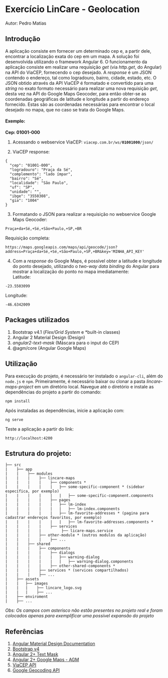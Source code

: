 # Exercício LinCare - Geolocation
Autor: Pedro Matias

## Introdução
A aplicação consiste em fornecer um determinado cep e, a partir dele, encontrar a localização exata do cep em um mapa. A solução foi desenvolvida utilizando o framework Angular 6. O funcionamento da aplicação consiste em realizar uma requisição *get* (via *http.get*, do Angular) na API do ViaCEP, fornecendo o cep desejado. A *response* é um JSON contendo o endereço, tal como logradouro, bairro, cidade, estado, etc. O JSON obtido através da API ViaCEP é formatado e convertido para uma *string* no exato formato necessário para realizar uma nova requisição *get*, desta vez na API do Google Maps Geocoder, para então obter-se as coordenadas geográficas de latitude e longitude a partir do endereço fornecido. Estas são as coordenadas necessárias para encontrar o local desejado no mapa, que no caso se trata do Google Maps.

#### Exemplo: 
**Cep: 01001-000**

1. Acessando o webservice ViaCEP: 
```viacep.com.br/ws/```**```01001000```**```/json/```

2. ViaCEP response:
```
{
  "cep": "01001-000",
  "logradouro": "Praça da Sé",
  "complemento": "lado ímpar",
  "bairro": "Sé",
  "localidade": "São Paulo",
  "uf": "SP",
  "unidade": "",
  "ibge": "3550308",
  "gia": "1004"
}
```
3. Formatando o JSON para realizar a requisição no webservice Google Maps Geocoder:
```
Praça+da+Sé,+Sé,+São+Paulo,+SP,+BR
```  
Requisição completa:  
```
https://maps.googleapis.com/maps/api/geocode/json?address=Praça+da+Sé,+Sé,+São+Paulo,+SP,+BR&key='MINHA_API_KEY'
```

4. Com a *response* do Google Maps, é possível obter a latitude e longitude do ponto desejado, utilizando o *two-way data binding* do Angular para mostrar a localização do ponto no mapa imediatamente:  
Latitude:  
```
-23.5503099
```
Longitude: 
```
-46.6342009
```

## Packages utilizados
1. Bootstrap v4.1 (*Flex/Grid System* e *built-in classes) 
2. Angular 2 Material Design (Design)
3. *angular2-text-mask* (Máscara para o input do CEP)
4. @agm/core (Angular Google Maps)

## Utilização
Para execução do projeto, é necessário ter instalado o ```angular-cli```, além do ```node.js``` e ```npm```. Primeiramente, é necessário baixar ou clonar a pasta *lincare-maps-project* em um diretório local. Navegue até o diretório e instale as dependências do projeto a partir do comando:
``` 
npm install
```

Após instaladas as dependências, inicie a aplicação com:
```
ng serve
```
Teste a aplicação a partir do link:
```
http://localhost:4200
```
## Estrutura do projeto:
```
├── src
|    ├── app
|    |    ├── modules
|    |    |    ├── lincare-maps
|    |    |    |    ├── components *
|    |    |    |    |   ├── some-specific-component * (sidebar específica, por exemplo)
|    |    |    |    |   |   ├── some-specific-component.components
|    |    |    |    ├── pages
|    |    |    |    |   ├── lm-index
|    |    |    |    |   |   ├── lm-index.components
|    |    |    |    |   ├── lm-favorite-addresses * (pagina para cadastrar endereços favoritos, por exemplo)
|    |    |    |    |   |   ├── lm-favorite-addresses.components *
|    |    |    |    ├── services
|    |    |    |         ├── licare-maps.service
|    |    |    ├── other-module * (outros modulos da aplicação)
|    |    |    |    ├── ...
|    |    ├── shared
|    |    |    ├── components
|    |    |    |    ├── dialogs
|    |    |    |    |   ├── warning-dialog
|    |    |    |    |   |   ├── warning-dialog.components
|    |    |    |    ├── other-shared-components *
|    |    |    ├── services * (services compartilhados)
|    |    |    ├── ...
|    ├── assets
|    |   ├── images
|    |   |    ├── lincare_logo.svg
|    |   |    ├── ...
|    ├── enviroment
|    ├── ...
```
*Obs: Os campos com asterisco não estão presentes no projeto real e foram colocados apenas para exemplificar uma possível expansão do projeto*

## Referências

1. [Angular Material Design Documentation](https://material.angular.io/)
2. [Bootstrap v4](https://getbootstrap.com/docs/4.0/getting-started/introduction/)
3. [Angular 2+ Text Mask](https://github.com/text-mask/text-mask/tree/master/angular2)
4. [Angular 2+ Google Maps - AGM](https://angular-maps.com/)
5. [ViaCEP API](https://viacep.com.br/)
6. [Google Geocoding API](https://developers.google.com/maps/documentation/geocoding/intro)
